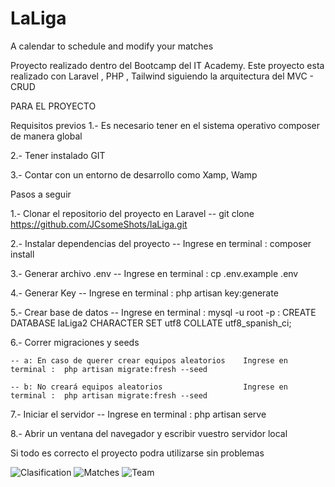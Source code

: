 # LaLiga
A calendar to schedule and modify your matches


Proyecto realizado dentro del Bootcamp del IT Academy. 
Este proyecto esta realizado con Laravel , PHP , Tailwind siguiendo la arquitectura del MVC - CRUD



PARA EL PROYECTO

Requisitos previos 
1.- Es necesario tener en el sistema operativo composer de manera global

2.- Tener instalado GIT

3.- Contar con un entorno de desarrollo como Xamp, Wamp


Pasos a seguir

1.- Clonar el repositorio del proyecto en Laravel
    -- git clone https://github.com/JCsomeShots/laLiga.git
    
2.- Instalar dependencias del proyecto
    -- Ingrese en terminal :  composer install
    
3.- Generar archivo .env
    -- Ingrese en terminal :  cp .env.example .env
    
4.- Generar Key
    -- Ingrese en terminal :  php artisan key:generate
    
5.- Crear base de datos
    -- Ingrese en terminal :  mysql -u root -p
                           :  CREATE DATABASE laLiga2 CHARACTER SET utf8 COLLATE utf8_spanish_ci;
                           
6.- Correr migraciones y seeds

    -- a: En caso de querer crear equipos aleatorios    Ingrese en terminal :  php artisan migrate:fresh --seed
    
    -- b: No creará equipos aleatorios                  Ingrese en terminal :  php artisan migrate:fresh --seed
    
7.- Iniciar el servidor 
    -- Ingrese en terminal :  php artisan serve
    
8.- Abrir un ventana del navegador y escribir vuestro servidor local


Si todo es correcto el proyecto podra utilizarse sin problemas


![Clasification](https://raw.githubusercontent.com/JCsomeShots/laLiga/main/asset/team_Clasification.png)
![Matches](https://raw.githubusercontent.com/JCsomeShots/laLiga/main/asset/matches_show.png)
![Team](https://raw.githubusercontent.com/JCsomeShots/laLiga/main/asset/team_create.png)



